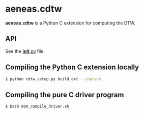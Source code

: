 # aeneas.cdtw

**aeneas.cdtw** is a Python C extension for computing the DTW.

## API

See the [__init__.py](__init__.py) file.

## Compiling the Python C extension locally

```bash
$ python cdtw_setup.py build_ext --inplace
```

## Compiling the pure C driver program

```bash
$ bash 000_compile_driver.sh
```



